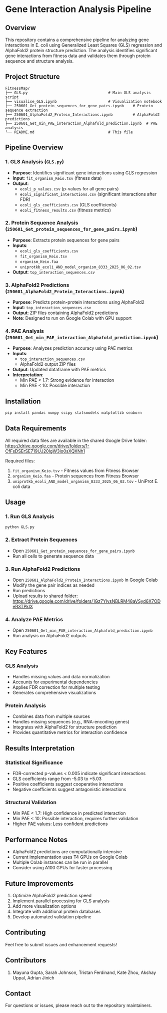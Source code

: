 # Gene Interaction Analysis Pipeline

## Overview

This repository contains a comprehensive pipeline for analyzing gene interactions in E. coli using Generalized Least Squares (GLS) regression and AlphaFold2 protein structure prediction. The analysis identifies significant gene interactions from fitness data and validates them through protein sequence and structure analysis.

## Project Structure

```
FitnessMap/
├── GLS.py                                    # Main GLS analysis script
├── visualise_GLS.ipynb                       # Visualization notebook
├── 250601_Get_protein_sequences_for_gene_pairs.ipynb    # Protein sequence extraction
├── 250601_AlphaFold2_Protein_Interactions.ipynb         # AlphaFold2 predictions
├── 250601_Get_min_PAE_interaction_Alphafold_prediction.ipynb  # PAE analysis
└── README.md                                 # This file
```

## Pipeline Overview

### 1. GLS Analysis (`GLS.py`)
- **Purpose**: Identifies significant gene interactions using GLS regression
- **Input**: `fit_organism_Keio.tsv` (fitness data)
- **Output**: 
  - `ecoli_p_values.csv` (p-values for all gene pairs)
  - `ecoli_significant_interactions.csv` (significant interactions after FDR)
  - `ecoli_gls_coefficients.csv` (GLS coefficients)
  - `ecoli_fitness_results.csv` (fitness metrics)

### 2. Protein Sequence Analysis (`250601_Get_protein_sequences_for_gene_pairs.ipynb`)
- **Purpose**: Extracts protein sequences for gene pairs
- **Inputs**:
  - `ecoli_gls_coefficients.csv`
  - `fit_organism_Keio.tsv`
  - `organism_Keio.faa`
  - `uniprotkb_ecoli_AND_model_organism_8333_2025_06_02.tsv`
- **Output**: `top_interaction_sequences.csv`

### 3. AlphaFold2 Predictions (`250601_AlphaFold2_Protein_Interactions.ipynb`)
- **Purpose**: Predicts protein-protein interactions using AlphaFold2
- **Input**: `top_interaction_sequences.csv`
- **Output**: ZIP files containing AlphaFold2 predictions
- **Note**: Designed to run on Google Colab with GPU support

### 4. PAE Analysis (`250601_Get_min_PAE_interaction_Alphafold_prediction.ipynb`)
- **Purpose**: Analyzes prediction accuracy using PAE metrics
- **Inputs**:
  - `top_interaction_sequences.csv`
  - AlphaFold2 output ZIP files
- **Output**: Updated dataframe with PAE metrics
- **Interpretation**:
  - Min PAE < 1.7: Strong evidence for interaction
  - Min PAE < 10: Possible interaction

## Installation

```bash
pip install pandas numpy scipy statsmodels matplotlib seaborn
```

## Data Requirements

All required data files are available in the shared Google Drive folder:
https://drive.google.com/drive/folders/1-CfFsDSErSE719UJ20IgW3lo0sXQXNh1

Required files:
1. `fit_organism_Keio.tsv` - Fitness values from Fitness Browser
2. `organism_Keio.faa` - Protein sequences from Fitness Browser
3. `uniprotkb_ecoli_AND_model_organism_8333_2025_06_02.tsv` - UniProt E. coli data

## Usage

### 1. Run GLS Analysis
```bash
python GLS.py
```

### 2. Extract Protein Sequences
- Open `250601_Get_protein_sequences_for_gene_pairs.ipynb`
- Run all cells to generate sequence data

### 3. Run AlphaFold2 Predictions
- Open `250601_AlphaFold2_Protein_Interactions.ipynb` in Google Colab
- Modify the gene pair indices as needed
- Run predictions
- Upload results to shared folder: https://drive.google.com/drive/folders/1Gz7YlvsNBLRM48aVSyd6X7ODeR3TPklX

### 4. Analyze PAE Metrics
- Open `250601_Get_min_PAE_interaction_Alphafold_prediction.ipynb`
- Run analysis on AlphaFold2 outputs

## Key Features

### GLS Analysis
- Handles missing values and data normalization
- Accounts for experimental dependencies
- Applies FDR correction for multiple testing
- Generates comprehensive visualizations

### Protein Analysis
- Combines data from multiple sources
- Handles missing sequences (e.g., RNA-encoding genes)
- Integrates with AlphaFold2 for structure prediction
- Provides quantitative metrics for interaction confidence

## Results Interpretation

### Statistical Significance
- FDR-corrected p-values < 0.005 indicate significant interactions
- GLS coefficients range from -5.03 to +5.03
- Positive coefficients suggest cooperative interactions
- Negative coefficients suggest antagonistic interactions

### Structural Validation
- Min PAE < 1.7: High confidence in predicted interaction
- Min PAE < 10: Possible interaction, requires further validation
- Higher PAE values: Less confident predictions

## Performance Notes

- AlphaFold2 predictions are computationally intensive
- Current implementation uses T4 GPUs on Google Colab
- Multiple Colab instances can be run in parallel
- Consider using A100 GPUs for faster processing

## Future Improvements

1. Optimize AlphaFold2 prediction speed
2. Implement parallel processing for GLS analysis
3. Add more visualization options
4. Integrate with additional protein databases
5. Develop automated validation pipeline

## Contributing

Feel free to submit issues and enhancement requests!

## Contributors
1. Mayuna Gupta, Sarah Johnson, Tristan Ferdinand, Kate Zhou, Akshay Uppal, Adrian Jinich

## Contact

For questions or issues, please reach out to the repository maintainers.
